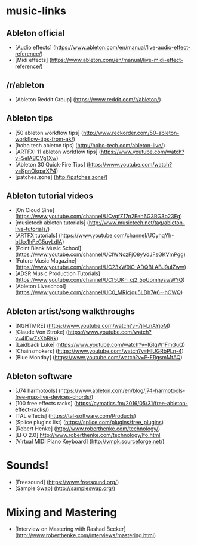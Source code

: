 # music-links

## Ableton official
* [Audio effects] (https://www.ableton.com/en/manual/live-audio-effect-reference/)
* [Midi effects] (https://www.ableton.com/en/manual/live-midi-effect-reference/)

## /r/ableton
* [Ableton Reddit Group] (https://www.reddit.com/r/ableton/)

## Ableton tips
* [50 ableton workflow tips] (http://www.reckorder.com/50-ableton-workflow-tips-from-ak/)
* [hobo tech ableton tips] (http://hobo-tech.com/ableton-live/)
* [ARTFX: 11 ableton workflow tips] (https://www.youtube.com/watch?v=5eIABCVg1Xw)
* [Ableton 30 Quick-Fire Tips] (https://www.youtube.com/watch?v=KpnOkgsrXP4)
* [patches.zone] (http://patches.zone/)

## Ableton tutorial videos
* [On Cloud Sine] (https://www.youtube.com/channel/UCvgfZ17n2Eeh6G3RG3b23Fg)
* [musictech ableton tutorials] (http://www.musictech.net/tag/ableton-live-tutorials/)
* [ARTFX tutorials] (https://www.youtube.com/channel/UCyhqYh-bLkx1hFzG5uyLdIA)
* [Point Blank Music School] (https://www.youtube.com/channel/UCIWNozFjO8yVdJFsGKVmPgg)
* [Future Music Magazine] (https://www.youtube.com/channel/UC23xW9iC-ADQBLABJ9uIZww)
* [ADSR Music Production Tutorials] (https://www.youtube.com/channel/UCf5UKh_cj2_5pUomhyswWYQ)
* [Ableton Liveschool] (https://www.youtube.com/channel/UC0_MRIcjqu5LDh7A6--hOWQ)

## Ableton artist/song walkthroughs
* [NGHTMRE] (https://www.youtube.com/watch?v=7jl-LnAYjoM)
* [Claude Von Stroke] (https://www.youtube.com/watch?v=4lDwZsXbRKk)
* [Laidback Luke] (https://www.youtube.com/watch?v=IGlqW1FmGuQ)
* [Chainsmokers] (https://www.youtube.com/watch?v=HlUGRbPLn-4)
* [Blue Monday] (https://www.youtube.com/watch?v=P-FRgsmMtAQ)

## Ableton software
* [J74 harmotools] (https://www.ableton.com/en/blog/j74-harmotools-free-max-live-devices-chords/)
* [100 free effects racks] (https://cymatics.fm/2016/05/31/free-ableton-effect-racks/)
* [TAL effects] (https://tal-software.com/Products)
* [Splice plugins list] (https://splice.com/plugins/free_plugins)
* [Robert Henke] (http://www.roberthenke.com/technology/)
 * [LFO 2.0] http://www.roberthenke.com/technology/lfo.html
* [Virtual MIDI Piano Keyboard] (http://vmpk.sourceforge.net/)

# Sounds!
* [Freesound] (https://www.freesound.org/)
* [Sample Swap] (http://sampleswap.org/)

# Mixing and Mastering
* [Interview on Mastering with Rashad Becker] (http://www.roberthenke.com/interviews/mastering.html)

